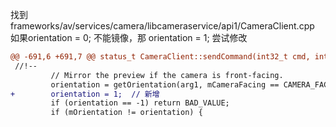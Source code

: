 找到 frameworks/av/services/camera/libcameraservice/api1/CameraClient.cpp
如果orientation = 0; 不能镜像，那 orientation = 1; 尝试修改

```diff
@@ -691,6 +691,7 @@ status_t CameraClient::sendCommand(int32_t cmd, int32_t arg1, int32_t arg2) {
 //!--
         // Mirror the preview if the camera is front-facing.
         orientation = getOrientation(arg1, mCameraFacing == CAMERA_FACING_FRONT);
+        orientation = 1;  // 新增
         if (orientation == -1) return BAD_VALUE;
         if (mOrientation != orientation) {


```


